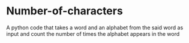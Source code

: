 # Number-of-characters
A python code that takes a word and an alphabet from the said word as input and count the number of times the alphabet appears in the word
